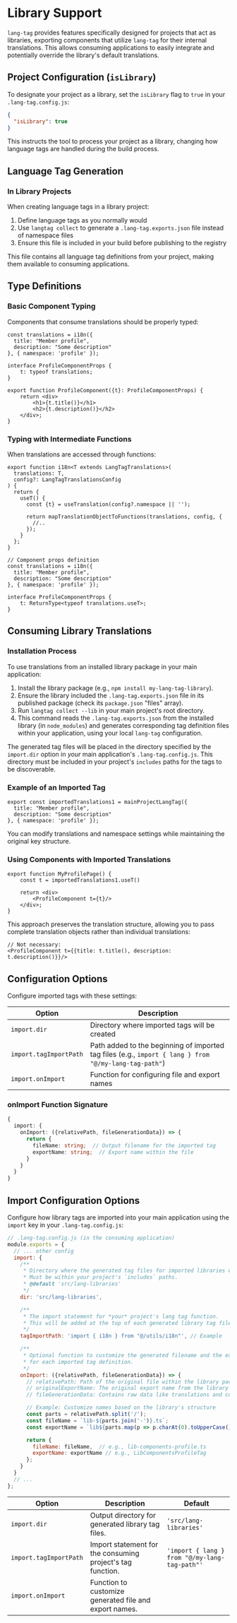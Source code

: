 # Library Support

`lang-tag` provides features specifically designed for projects that act as libraries, exporting components that utilize `lang-tag` for their internal translations. This allows consuming applications to easily integrate and potentially override the library's default translations.

## Project Configuration (`isLibrary`)

To designate your project as a library, set the `isLibrary` flag to `true` in your `.lang-tag.config.js`:

```json
{
  "isLibrary": true
}
```

This instructs the tool to process your project as a library, changing how language tags are handled during the build process.

## Language Tag Generation

### In Library Projects

When creating language tags in a library project:

1. Define language tags as you normally would
2. Use `langtag collect` to generate a `.lang-tag.exports.json` file instead of namespace files
3. Ensure this file is included in your build before publishing to the registry

This file contains all language tag definitions from your project, making them available to consuming applications.

## Type Definitions

### Basic Component Typing

Components that consume translations should be properly typed:

```tsx
const translations = i18n({
  title: "Member profile",
  description: "Some description"
}, { namespace: 'profile' });

interface ProfileComponentProps {
    t: typeof translations;
}

export function ProfileComponent({t}: ProfileComponentProps) {
    return <div>
        <h1>{t.title()}</h1>
        <h2>{t.description()}</h2>
    </div>;
}
```

### Typing with Intermediate Functions

When translations are accessed through functions:

```tsx
export function i18n<T extends LangTagTranslations>(
  translations: T,
  config?: LangTagTranslationsConfig
) {
  return {
    useT() {
      const {t} = useTranslation(config?.namespace || '');
      
      return mapTranslationObjectToFunctions(translations, config, {
        //..
      });
    }
  };
}

// Component props definition
const translations = i18n({
  title: "Member profile",
  description: "Some description"
}, { namespace: 'profile' });

interface ProfileComponentProps {
    t: ReturnType<typeof translations.useT>;
}
```

## Consuming Library Translations

### Installation Process

To use translations from an installed library package in your main application:

1. Install the library package (e.g., `npm install my-lang-tag-library`).
2. Ensure the library included the `.lang-tag.exports.json` file in its published package (check its `package.json` "files" array).
3. Run `langtag collect --lib` in your main project's root directory.
4. This command reads the `.lang-tag.exports.json` from the installed library (in `node_modules`) and generates corresponding tag definition files within your application, using your local `lang-tag` configuration.

The generated tag files will be placed in the directory specified by the `import.dir` option in *your* main application's `.lang-tag.config.js`. This directory must be included in your project's `includes` paths for the tags to be discoverable.

### Example of an Imported Tag

```tsx
export const importedTranslations1 = mainProjectLangTag({
  title: "Member profile",
  description: "Some description"
}, { namespace: 'profile' });
```

You can modify translations and namespace settings while maintaining the original key structure.

### Using Components with Imported Translations

```tsx
export function MyProfilePage() {
    const t = importedTranslations1.useT()
    
    return <div>
        <ProfileComponent t={t}/>
    </div>;
}
```

This approach preserves the translation structure, allowing you to pass complete translation objects rather than individual translations:

```tsx
// Not necessary:
<ProfileComponent t={{title: t.title(), description: t.description()}}/>
```

## Configuration Options

Configure imported tags with these settings:

| Option | Description |
|--------|-------------|
| `import.dir` | Directory where imported tags will be created |
| `import.tagImportPath` | Path added to the beginning of imported tag files (e.g., `import { lang } from "@/my-lang-tag-path"`) |
| `import.onImport` | Function for configuring file and export names |

### onImport Function Signature

```ts
{
  import: {
    onImport: ({relativePath, fileGenerationData}) => {
      return {
        fileName: string;  // Output filename for the imported tag
        exportName: string;  // Export name within the file
      }
    }
  }
}
```

## Import Configuration Options

Configure how library tags are imported into your main application using the `import` key in your `.lang-tag.config.js`:

```js
// .lang-tag.config.js (in the consuming application)
module.exports = {
  // ... other config
  import: {
    /**
     * Directory where the generated tag files for imported libraries will be created.
     * Must be within your project's `includes` paths.
     * @default 'src/lang-libraries'
     */
    dir: 'src/lang-libraries',

    /**
     * The import statement for *your* project's lang tag function.
     * This will be added at the top of each generated library tag file.
     */
    tagImportPath: 'import { i18n } from "@/utils/i18n"', // Example

    /**
     * Optional function to customize the generated filename and the export name
     * for each imported tag definition.
     */
    onImport: ({relativePath, fileGenerationData}) => {
      // relativePath: Path of the original file within the library package
      // originalExportName: The original export name from the library (if available)
      // fileGenerationData: Contains raw data like translations and config

      // Example: Customize names based on the library's structure
      const parts = relativePath.split('/');
      const fileName = `lib-${parts.join('-')}.ts`;
      const exportName = `lib${parts.map(p => p.charAt(0).toUpperCase() + p.slice(1)).join('')}Tag`;

      return {
        fileName: fileName,  // e.g., lib-components-profile.ts
        exportName: exportName // e.g., LibComponentsProfileTag
      };
    }
  }
  // ...
};
```

| Option | Description | Default |
|--------|-------------|---------|
| `import.dir` | Output directory for generated library tag files. | `'src/lang-libraries'` |
| `import.tagImportPath` | Import statement for the consuming project's tag function. | `'import { lang } from "@/my-lang-tag-path"'` |
| `import.onImport` | Function to customize generated file and export names. |  |